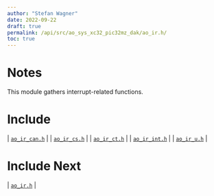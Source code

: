 ```yaml
---
author: "Stefan Wagner"
date: 2022-09-22
draft: true
permalink: /api/src/ao_sys_xc32_pic32mz_dak/ao_ir.h/
toc: true
---
```


# Notes

This module gathers interrupt-related functions.

# Include

| [`ao_ir_can.h`](ao_ir_can.h.md) |
| [`ao_ir_cs.h`](ao_ir_cs.h.md) |
| [`ao_ir_ct.h`](ao_ir_ct.h.md) |
| [`ao_ir_int.h`](ao_ir_int.h.md) |
| [`ao_ir_u.h`](ao_ir_u.h.md) |

# Include Next

| [`ao_ir.h`](../ao_sys_xc32_pic32/ao_ir.h.md) |
